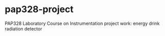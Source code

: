# pap328-project
PAP328 Laboratory Course on Instrumentation project work: energy drink radiation detector
